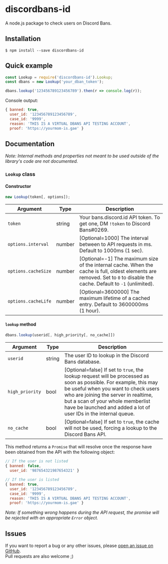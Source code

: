 # discordbans-id
A node.js package to check users on Discord Bans.

## Installation
```
$ npm install --save discordbans-id
```

## Quick example
```js
const Lookup = require('discordbans-id').Lookup;
const dbans = new Lookup('your_dban_token');

dbans.lookup('123456789123456789').then(r => console.log(r));
```
Console output:
```js
{ banned: true,
  user_id: '123456789123456789',
  case_id: '9999',
  reason: 'THIS IS A VIRTUAL DBANS API TESTING ACCOUNT',
  proof: 'https://yourmom-is.gae' }
```

## Documentation
*Note: Internal methods and properties not meant to be used outside of the library's code are not documented.*

### `Lookup` class
#### Constructor
```js
new Lookup(token[, options]);
```
Argument            |   Type   | Description
------------------- | -------- | -----------
`token`             | string   | Your bans.discord.id API token. To get one, DM `!token` to Discord Bans#0269.
`options.interval`  | number   | [Optional=1000] The interval between to API requests in ms. Default to 1000ms (1 sec).
`options.cacheSize` | number   | [Optional=-1] The maximum size of the internal cache. When the cache is full, oldest elements are removed. Set to `0` to disable the cache. Default to `-1` (unlimited).
`options.cacheLife` | number   | [Optional=3600000] The maximum lifetime of a cached entry. Default to 3600000ms (1 hour).

#### `lookup` method
```js
dbans.lookup(userid[, high_priority[, no_cache]])
```
Argument            |   Type   | Description
------------------- | -------- | -----------
`userid`            | string   | The user ID to lookup in the Discord Bans database.
`high_priority`     | bool     | [Optional=false] If set to `true`, the lookup request will be processed as soon as possible. For example, this may be useful when you want to check users who are joining the server in realtime, but a scan of your whole memberlist have be launched and added a lot of user IDs in the internal queue.
`no_cache`          | bool     | [Optional=false] If set to `true`, the cache will not be used, forcing a lookup to the Discord Bans API.

This method returns a `Promise` that will resolve once the response have been obtained from the API with the following object:
```js
// If the user is not listed
{ banned: false,
  user_id: '987654321987654321' }

// If the user is listed
{ banned: true,
  user_id: '123456789123456789',
  case_id: '9999',
  reason: 'THIS IS A VIRTUAL DBANS API TESTING ACCOUNT',
  proof: 'https://yourmom-is.gae' }
```
*Note: If something wrong happens during the API request, the promise will be rejected with an appropriate `Error` object.*

## Issues
If you want to report a bug or any other issues, please [open an issue on GitHub](https://github.com/Zoddo/discordbans-id/issues).  
Pull requests are also welcome ;)

